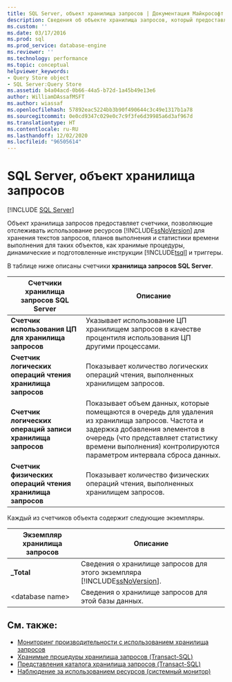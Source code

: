```yaml
---
title: SQL Server, объект хранилища запросов | Документация Майкрософт
description: Сведения об объекте хранилища запросов, который предоставляет счетчики, позволяющие отслеживать использование ресурсов SQL Server для хранения текстов запросов, планов выполнения и статистики времени выполнения.
ms.custom: ''
ms.date: 03/17/2016
ms.prod: sql
ms.prod_service: database-engine
ms.reviewer: ''
ms.technology: performance
ms.topic: conceptual
helpviewer_keywords:
- Query Store object
- SQL Server:Query Store
ms.assetid: b4a04acd-0b66-44a5-b72d-1a45b49e13e6
author: WilliamDAssafMSFT
ms.author: wiassaf
ms.openlocfilehash: 57892eac5224bb3b90f490644c3c49e1317b1a78
ms.sourcegitcommit: 0e0cd9347c029e0c7c9f3fe6d39985a6d3af967d
ms.translationtype: HT
ms.contentlocale: ru-RU
ms.lasthandoff: 12/02/2020
ms.locfileid: "96505614"
---
```

# <a name="sql-server-query-store-object"></a>SQL Server, объект хранилища запросов

 [!INCLUDE [SQL Server](../../includes/applies-to-version/sqlserver.md)]

Объект хранилища запросов предоставляет счетчики, позволяющие отслеживать использование ресурсов [!INCLUDE[ssNoVersion](../../includes/ssnoversion-md.md)] для хранения текстов запросов, планов выполнения и статистики времени выполнения для таких объектов, как хранимые процедуры, динамические и подготовленные инструкции [!INCLUDE[tsql](../../includes/tsql-md.md)] и триггеры.  
  
В таблице ниже описаны счетчики **хранилища запросов SQL Server**.  
  
|Счетчики хранилища запросов SQL Server|Описание|  
|-------------------------------------|-----------------|  
|**Счетчик использования ЦП для хранилища запросов**|Указывает использование ЦП хранилищем запросов в качестве процентиля использования ЦП другими процессами.|  
|**Счетчик логических операций чтения хранилища запросов**|Показывает количество логических операций чтения, выполненных хранилищем запросов.|  
|**Счетчик логических операций записи хранилища запросов**|Показывает объем данных, которые помещаются в очередь для удаления из хранилища запросов. Частота и задержка добавления элементов в очередь (что представляет статистику времени выполнения) контролируются параметром интервала сброса данных.|  
|**Счетчик физических операций чтения хранилища запросов**|Показывает количество физических операций чтения, выполненных хранилищем запросов.|  
  
 Каждый из счетчиков объекта содержит следующие экземпляры.  
  
|Экземпляр хранилища запросов|Описание|  
|--------------------------|-----------------|  
|**_Total**|Сведения о хранилище запросов для этого экземпляра [!INCLUDE[ssNoVersion](../../includes/ssnoversion-md.md)].|  
|\<database name>|Сведения о хранилище запросов для этой базы данных.|  
  
## <a name="see-also"></a>См. также:  

- [Мониторинг производительности с использованием хранилища запросов](../../relational-databases/performance/monitoring-performance-by-using-the-query-store.md)
- [Хранимые процедуры хранилища запросов &#40;Transact-SQL&#41;](../../relational-databases/system-stored-procedures/query-store-stored-procedures-transact-sql.md)
- [Представления каталога хранилища запросов (Transact-SQL)](../../relational-databases/system-catalog-views/query-store-catalog-views-transact-sql.md)
- [Наблюдение за использованием ресурсов (системный монитор)](../../relational-databases/performance-monitor/monitor-resource-usage-system-monitor.md)  
